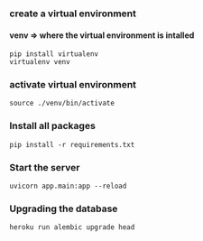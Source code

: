 
### create a virtual environment  
#### venv => where the virtual environment is intalled
```
pip install virtualenv
virtualenv venv
```

### activate virtual environment
```
source ./venv/bin/activate
```

### Install all packages 
```
pip install -r requirements.txt
```


### Start the server
```
uvicorn app.main:app --reload
```

### Upgrading the database
```
heroku run alembic upgrade head
```